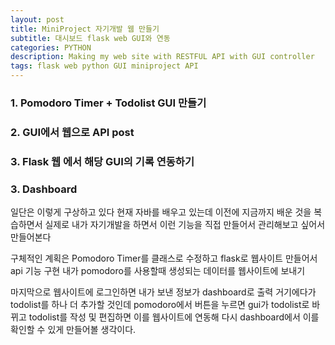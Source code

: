 ```yaml
---
layout: post
title: MiniProject 자기개발 웹 만들기
subtitle: 대시보드 flask web GUI와 연동
categories: PYTHON
description: Making my web site with RESTFUL API with GUI controller
tags: flask web python GUI miniproject API
---
```


### 1. Pomodoro Timer + Todolist GUI 만들기

### 2. GUI에서 웹으로 API post

### 3. Flask 웹 에서 해당 GUI의 기록 연동하기

### 3. Dashboard

일단은 이렇게 구상하고 있다 현재 자바를 배우고 있는데 이전에 지금까지 배운 것을 복습하면서 실제로 내가 자기개발을 하면서 이런 기능을 직접 만들어서 관리해보고 싶어서 만들어본다

구체적인 계획은 Pomodoro Timer를 클래스로 수정하고
flask로 웹사이트 만들어서 api 기능 구현 내가 pomodoro를 사용할때 생성되는 데이터를 웹사이트에 보내기

마지막으로 웹사이트에 로그인하면 내가 보낸 정보가 dashboard로 출력
거기에다가 todolist를 하나 더 추가할 것인데 pomodoro에서 버튼을 누르면 gui가 todolist로 바뀌고 todolist를 작성 및 편집하면 이를 웹사이트에 연동해 다시 dashboard에서 이를 확인할 수 있게 만들어볼 생각이다.